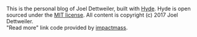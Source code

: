 This is the personal blog of Joel Dettweiler, built with [Hyde](http://hyde.getpoole.com/). 
Hyde is open sourced under the [MIT license](LICENSE.md). All content is copyright (c) 2017 Joel Dettweiler.  
"Read more" link code provided by [impactmass](https://gist.github.com/impactmass/2395483091397c0a95e1).